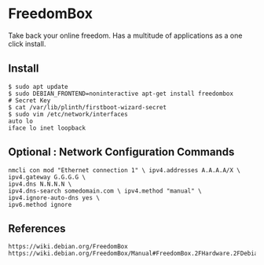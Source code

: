 FreedomBox
===========

Take back your online freedom. Has a multitude of applications as a one click install.

Install
--------

    $ sudo apt update
    $ sudo DEBIAN_FRONTEND=noninteractive apt-get install freedombox
    # Secret Key 
    $ cat /var/lib/plinth/firstboot-wizard-secret
    $ sudo vim /etc/network/interfaces
    auto lo 
    iface lo inet loopback

Optional : Network Configuration Commands
------------------------------------------

    nmcli con mod "Ethernet connection 1" \ ipv4.addresses A.A.A.A/X \ 
    ipv4.gateway G.G.G.G \ 
    ipv4.dns N.N.N.N \ 
    ipv4.dns-search somedomain.com \ ipv4.method "manual" \ 
    ipv4.ignore-auto-dns yes \ 
    ipv6.method ignore


References
-----------

    https://wiki.debian.org/FreedomBox
    https://wiki.debian.org/FreedomBox/Manual#FreedomBox.2FHardware.2FDebian.Debian
